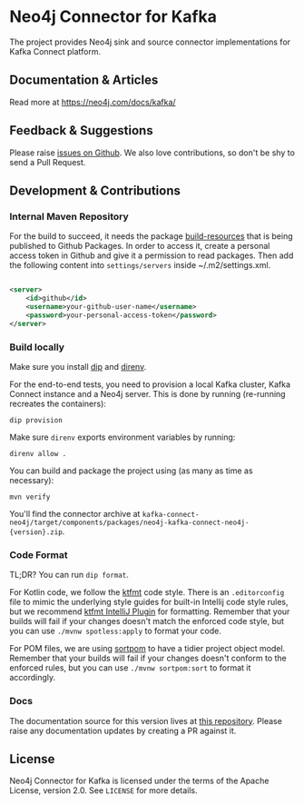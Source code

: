 # Neo4j Connector for Kafka

The project provides Neo4j sink and source connector implementations for Kafka Connect platform.

## Documentation & Articles

Read more at https://neo4j.com/docs/kafka/

## Feedback & Suggestions

Please raise [issues on Github](https://github.com/neo4j/neo4j-kafka-connector/issues). We also love contributions, so
don't be shy to send a Pull Request.

## Development & Contributions

### Internal Maven Repository

For the build to succeed, it needs the package [build-resources](https://github.com/neo4j/connectors-build-resources)
that is being published to Github Packages.
In order to access it, create a personal access token in Github and give it a permission to read packages.
Then add the following content into `settings/servers` inside ~/.m2/settings.xml.

```xml

<server>
    <id>github</id>
    <username>your-github-user-name</username>
    <password>your-personal-access-token</password>
</server>
```

### Build locally

Make sure you install [dip](https://github.com/bibendi/dip) and [direnv](https://direnv.net/).

For the end-to-end tests, you need to provision a local Kafka cluster, Kafka Connect instance and a Neo4j server.
This is done by running (re-running recreates the containers):

```shell
dip provision
```

Make sure `direnv` exports environment variables by running:
```shell
direnv allow .
```

You can build and package the project using (as many as time as necessary):

```shell
mvn verify
```

You'll find the connector archive
at `kafka-connect-neo4j/target/components/packages/neo4j-kafka-connect-neo4j-{version}.zip`.

### Code Format

TL;DR? You can run `dip format`.

For Kotlin code, we follow the [ktfmt](https://github.com/facebook/ktfmt) code style. There is an `.editorconfig` file
to mimic the underlying style guides for built-in Intellij code style rules, but we recommend
[ktfmt IntelliJ Plugin](https://plugins.jetbrains.com/plugin/14912-ktfmt) for formatting. Remember that your builds will
fail if your changes doesn't match the enforced code style, but you can use `./mvnw spotless:apply` to format your code.

For POM files, we are using [sortpom](https://github.com/Ekryd/sortpom) to have a tidier project object model. Remember
that your builds will fail if your changes doesn't conform to the enforced rules, but you can use `./mvnw sortpom:sort`
to format it accordingly.

### Docs

The documentation source for this version lives at [this repository](https://github.com/neo4j/docs-kafka-connector).
Please raise any documentation updates by creating a PR against it.

## License

Neo4j Connector for Kafka is licensed under the terms of the Apache License, version 2.0. See `LICENSE` for more
details. 
